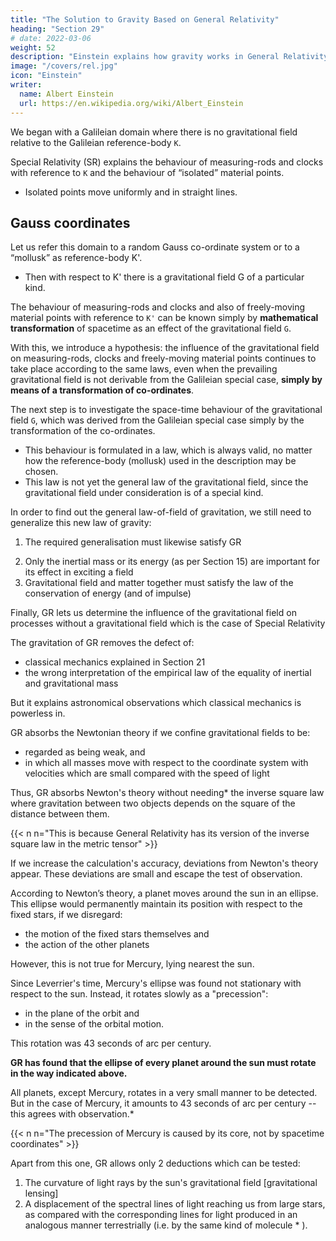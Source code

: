 ```yaml
---
title: "The Solution to Gravity Based on General Relativity"
heading: "Section 29"
# date: 2022-03-06
weight: 52
description: "Einstein explains how gravity works in General Relativity"
image: "/covers/rel.jpg"
icon: "Einstein"
writer:
  name: Albert Einstein
  url: https://en.wikipedia.org/wiki/Albert_Einstein
---
```



<!-- IF the reader has followed all our previous considerations, he will have no further diffi-
culty in understanding the methods leading to the solution of the problem of gravitation. -->

We began with a Galileian domain where there is no gravitational field relative to the Galileian reference-body `K`. 

Special Relativity (SR) explains the behaviour of measuring-rods and clocks with reference to `K` and the behaviour of “isolated” material points.
- Isolated points move uniformly and in straight lines.


## Gauss coordinates

Let us refer this domain to a random Gauss co-ordinate system or to a “mollusk” as reference-body K'. 
- Then with respect to K' there is a gravitational field G of a particular kind. 

The behaviour of measuring-rods and clocks and also of freely-moving material points with reference to `K'` can be known simply by **mathematical transformation** of spacetime as an effect of the gravitational field `G`. 

<!-- We interpret this behaviour as the behaviour of measuring-rods, clocks and material points under the influence of the gravitational field G. -->

With this, we introduce a hypothesis: the influence of the gravitational field on measuring-rods, clocks and freely-moving material points continues to take place according to the same laws, even when the prevailing gravitational field is not derivable from the Galileian special case, **simply by means of a transformation of co-ordinates**.

The next step is to investigate the space-time behaviour of the gravitational field `G`, which was derived from the Galileian special case simply by the transformation of the co-ordinates.
- This behaviour is formulated in a law, which is always valid, no matter how the reference-body (mollusk) used in the description may be chosen.
- This law is not yet the general law of the gravitational field, since the gravitational field under consideration is of a special kind.

In order to find out the general law-of-field of gravitation, we still need to generalize this new law of gravity: 
<!-- This can be obtained by taking into consideration the following demands=  -->

1. The required generalisation must likewise satisfy GR
<!-- If there is any matter in the domain under consideration,  -->
2. Only the inertial mass or its energy (as per Section 15) are important for its effect in exciting a field
3. Gravitational field and matter together must satisfy the law of the conservation of energy (and of impulse)

Finally, GR lets us determine the influence of the gravitational field on <!-- the course of all those --> processes without a <!-- which take place according to known laws when a --> gravitational field <!-- is absent, --> which is the case of Special Relativity <!-- i.e. which have already been fitted into the frame of the special theory of relativity.  -->

<!-- In this connection, we proceed in principle according to the method which has already been explained for measuring-rods, clocks and freely-moving material points. -->

The gravitation of GR removes the defect of:
- classical mechanics explained in Section 21
- the wrong interpretation of the empirical law of the equality of inertial and gravitational mass

But it explains astronomical observations which classical mechanics is powerless in.

GR absorbs the Newtonian theory if we confine gravitational fields to be:
- regarded as being weak, and
- in which all masses move with respect to the coordinate system with velocities which are small compared with the speed of light

Thus, GR absorbs Newton's theory without needing* the inverse square law where gravitation between two objects depends on the square of the distance between them.

{{< n n="This is because General Relativity has its version of the inverse square law in the metric tensor" >}}


<!--  the latter theory is obtained here without any particular assumption, whereas Newton had to introduce
the hypothesis that the force of attraction between mutually attracting material points is inversely
proportional to the square of the distance between them.  -->

If we increase the calculation's accuracy, deviations from Newton's theory appear. These deviations are small and escape the test of observation.

According to Newton’s theory, a planet moves around the sun in an ellipse. This ellipse would permanently maintain its position with respect to the fixed stars, if we disregard:
- the motion of the fixed stars themselves and
- the action of the other planets

However, this is not true for Mercury, lying nearest the sun.

<!-- Thus, if we correct the observed motion of the planets for these two influences, and if Newton’s theory be strictly correct, we should to obtain for the orbit of the planet an ellipse, which is fixed with reference to the fixed stars. 

This deduction, which can be tested with great accuracy, has been confirmed for all the planets save one, with the precision that is capable of being obtained by the delicacy of observation attainable at the present time.  -->

Since Leverrier's time, Mercury's ellipse <!-- has been corrected for the two influences mentioned above. It --> was found not stationary with respect to the sun. Instead, it rotates slowly as a "precession":
- in the plane of the orbit and
- in the sense of the orbital motion. 

This rotation was 43 seconds of arc per century.
<!-- The value obtained for this rotary movement of the orbital ellipse was , an amount ensured to be correct to within a few seconds of arc.  -->

<!-- This effect can be explained by means of classical mechanics only on the assumption of hypotheses which have little probability, and which were devised solely for this purpose. -->

**GR has found that the ellipse of every planet around the sun must rotate in the way indicated above.** 

All planets, except Mercury, rotates in a very small manner to be detected. But in the case of Mercury, it amounts to 43 seconds of arc per century -- this agrees with observation.*

{{< n n="The precession of Mercury is caused by its core, not by spacetime coordinates" >}}



Apart from this one, GR allows only 2 deductions which can be tested:

1. The curvature of light rays by the sun's gravitational field [gravitational lensing]
2. A displacement of the spectral lines of light reaching us from large stars, as compared with the corresponding lines for light produced in an analogous manner terrestrially (i.e. by the same kind of molecule * ). 

<!-- These deductions from the theory will be confirmed also. -->
